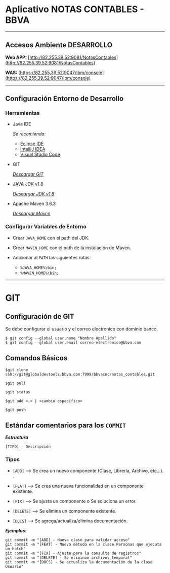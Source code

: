 Aplicativo NOTAS CONTABLES - BBVA
====================

- - - 

## Accesos Ambiente DESARROLLO

**Web APP:** [http://82.255.39.52:9081/NotasContables](http://82.255.39.52:9081/NotasContables)

**WAS:** [https://82.255.39.52:9047/ibm/console](https://82.255.39.52:9047/ibm/console)

- - - 

## Configuración Entorno de Desarrollo

### Herramientas

+ Java IDE

	_Se recomienda:_

	* [Eclipse IDE](https://www.eclipse.org/downloads/)
	* [IntelliJ IDEA](https://www.jetbrains.com/es-es/idea/)
	* [Visual Studio Code](https://code.visualstudio.com/)

+ GIT

	[_Descargar GIT_](https://git-scm.com/downloads)

+ JAVA JDK v1.8

	[_Descargar JDK v1.8_](https://www.oracle.com/java/technologies/javase/javase-jdk8-downloads.html)

+ Apache Maven 3.6.3

	[_Descargar Maven_](https://maven.apache.org/download.cgi)


### Configurar Variables de Entorno

+ Crear `JAVA_HOME` con el path del JDK.

+ Crear `MAVEN_HOME` con el path de la instalación de Maven.

+ Adicionar al `PATH` las siguientes rutas:

	* `%JAVA_HOME%\bin;`
	* `%MAVEN_HOME%\bin;`

- - - 

# GIT

## Configuración de GIT

Se debe configurar el usuario y el correo electronico con dominio banco.
	
	$ git config --global user.name "Nombre Apellido"
	$ git config --global user.email correo-electronico@bbva.com

## Comandos Básicos

~~~
$git clone ssh://git@globaldevtools.bbva.com:7999/bbvacnc/notas_contables.git
~~~
~~~
$git pull
~~~
~~~ 
$git status
~~~
~~~
$git add <.> | <cambio específico>
~~~
~~~
$git push
~~~

## Estándar comentarios para los `COMMIT`

_**Estructura**_

	[TIPO] - Descripción

### Tipos

+ `[ADD]` --> Se crea un nuevo componente (Clase, Librería, Archivo, etc...).
.
+ `[FEAT]` --> Se crea una nueva funcionalidad en un componente existente.  

+ `[FIX]` --> Se ajusta un componente o Se soluciona un error.

+ `[DELETE]` --> Se elimina un componente existente.

+ `[DOCS]` --> Se agrega/actualiza/elimina documentación.


_**Ejemplos:**_

	git commit -m "[ADD] - Nueva clase para validar acceso"
	git commit -m "[FEAT] - Nuevo método en la clase Personas que ejecuta un batch"
	git commit -m "[FIX] - Ajuste para la consulta de registros"
	git commit -m "[DELETE] - Se eliminan archivos temporal"
	git commit -m "[DOCS] - Se actualiza la documentación de la clase Usuario"




